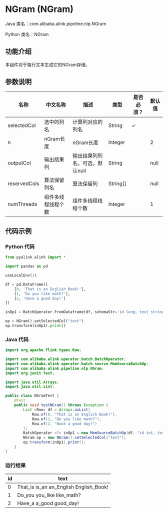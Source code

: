 # NGram (NGram)
Java 类名：com.alibaba.alink.pipeline.nlp.NGram

Python 类名：NGram


## 功能介绍

本组件对于每行文本生成它的NGram存储。

## 参数说明

| 名称 | 中文名称 | 描述 | 类型 | 是否必须？ | 默认值 |
| --- | --- | --- | --- | --- | --- |
| selectedCol | 选中的列名 | 计算列对应的列名 | String | ✓ |  |
| n | nGram长度 | nGram长度 | Integer |  | 2 |
| outputCol | 输出结果列 | 输出结果列列名，可选，默认null | String |  | null |
| reservedCols | 算法保留列名 | 算法保留列 | String[] |  | null |
| numThreads | 组件多线程线程个数 | 组件多线程线程个数 | Integer |  | 1 |



## 代码示例
### Python 代码
```python
from pyalink.alink import *

import pandas as pd

useLocalEnv(1)

df = pd.DataFrame([
    [0, 'That is an English Book!'],
    [1, 'Do you like math?'],
    [2, 'Have a good day!']
])

inOp1 = BatchOperator.fromDataframe(df, schemaStr='id long, text string')

op = NGram().setSelectedCol("text")
op.transform(inOp1).print()
```
### Java 代码
```java
import org.apache.flink.types.Row;

import com.alibaba.alink.operator.batch.BatchOperator;
import com.alibaba.alink.operator.batch.source.MemSourceBatchOp;
import com.alibaba.alink.pipeline.nlp.NGram;
import org.junit.Test;

import java.util.Arrays;
import java.util.List;

public class NGramTest {
	@Test
	public void testNGram() throws Exception {
		List <Row> df = Arrays.asList(
			Row.of(0, "That is an English Book!"),
			Row.of(1, "Do you like math?"),
			Row.of(2, "Have a good day!")
		);
		BatchOperator <?> inOp1 = new MemSourceBatchOp(df, "id int, text string");
		NGram op = new NGram().setSelectedCol("text");
		op.transform(inOp1).print();
	}
}
```

### 运行结果
id|text
---|----
0|That_is is_an an_English English_Book!
1|Do_you you_like like_math?
2|Have_a a_good good_day!

